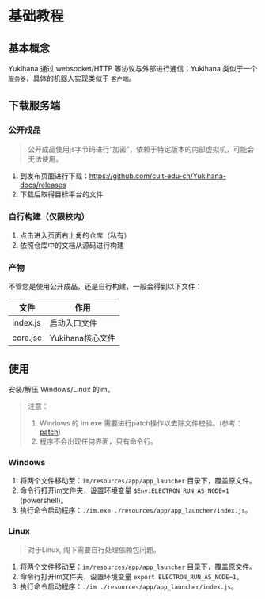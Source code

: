 # 基础教程

## 基本概念

Yukihana 通过 websocket/HTTP 等协议与外部进行通信；Yukihana 类似于一个 `服务器`，具体的机器人实现类似于 `客户端`。

## 下载服务端

### 公开成品

> 公开成品使用js字节码进行“加密”，依赖于特定版本的内部虚拟机，可能会无法使用。

1. 到发布页面进行下载：https://github.com/cuit-edu-cn/Yukihana-docs/releases
2. 下载后取得目标平台的文件

### 自行构建（仅限校内）

1. 点击进入页面右上角的仓库（私有）
2. 依照仓库中的文档从源码进行构建

### 产物

不管您是使用公开成品，还是自行构建，一般会得到以下文件：

| 文件 | 作用 |
|------|------|
| index.js | 启动入口文件 |
| core.jsc | Yukihana核心文件 |

## 使用

安装/解压 Windows/Linux 的im。

> 注意：
> 
> 1. Windows 的 im.exe 需要进行patch操作以去除文件校验。(参考：[patch](../reference/patch))
> 2. 程序不会出现任何界面，只有命令行。

### Windows

1. 将两个文件移动至：`im/resources/app/app_launcher` 目录下，覆盖原文件。
2. 命令行打开im文件夹，设置环境变量 `$Env:ELECTRON_RUN_AS_NODE=1` (powershell)。
3. 执行命令启动程序：`./im.exe ./resources/app/app_launcher/index.js`。

### Linux

> 对于Linux, 阁下需要自行处理依赖包问题。

1. 将两个文件移动至：`im/resources/app/app_launcher` 目录下，覆盖原文件。
2. 命令行打开im文件夹，设置环境变量 `export ELECTRON_RUN_AS_NODE=1`。
3. 执行命令启动程序：`./im ./resources/app/app_launcher/index.js`。

